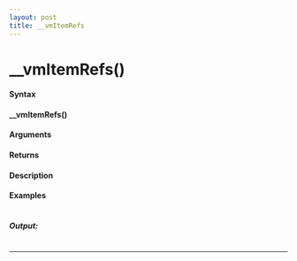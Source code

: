 ```yaml
---
layout: post
title: __vmItemRefs
---
```


# __vmItemRefs()


#### Syntax

#### __vmItemRefs()

#### Arguments

#### Returns

#### Description

#### Examples

```

```

##### Output:

```

```

---